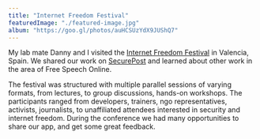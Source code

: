```yaml
---
title: "Internet Freedom Festival"
featuredImage: "./featured-image.jpg"
album: "https://goo.gl/photos/auHCSUzYdX9JUShQ7"
---
```




My lab mate Danny and I visited the [Internet Freedom Festival](https://internetfreedomfestival.org/) in Valencia, Spain. We shared our work on [SecurePost](https://www.securepost.co/) and learned about other work in the area of Free Speech Online.

The festival was structured with multiple parallel sessions of varying formats, from lectures, to group discussions, hands-on workshops. The participants ranged from developers, trainers, ngo representatives, activists, journalists, to unaffiliated attendees interested in security and internet freedom. During the conference we had many opportunities to share our app, and get some great feedback.
